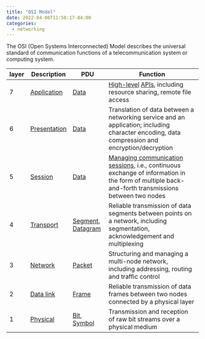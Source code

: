 ```yaml
---
title: "OSI Model"
date: 2022-04-06T11:58:17-04:00
categories:
  - networking
---
```


The OSI (Open Systems Interconnected) Model describes the universal standard of communication functions of a telecommunication system or computing system.

| layer | Description                                                      | PDU                                                                                                              | Function                                                                                                                                                                                                                                                                 |
| -     | -                                                                | -                                                                                                                | -                                                                                                                                                                                                                                                                        |
| 7     | [Application](https://en.wikipedia.org/wiki/Application_layer)   | [Data](https://en.wikipedia.org/wiki/Data_(computing))                                                           | [High-level](https://en.wikipedia.org/wiki/API) [APIs](https://en.wikipedia.org/wiki/API), including resource sharing, remote file access                                                                                                                                |
| 6     | [Presentation](https://en.wikipedia.org/wiki/Presentation_layer) | [Data](https://en.wikipedia.org/wiki/Data_(computing))                                                           | Translation of data between a networking service and an application; including character encoding, data compression and encryption/decryption                                                                                                                            |
| 5     | [Session](https://en.wikipedia.org/wiki/Session_layer)           | [Data](https://en.wikipedia.org/wiki/Data_(computing))                                                           | [Managing communication](https://en.wikipedia.org/wiki/Session_(computer_science)) [sessions](https://en.wikipedia.org/wiki/Session_(computer_science)), i.e., continuous exchange of information in the form of multiple back-and-forth transmissions between two nodes |
| 4     | [Transport](https://en.wikipedia.org/wiki/Transport_layer)       | [Segment](https://en.wikipedia.org/wiki/Packet_segmentation), [Datagram](https://en.wikipedia.org/wiki/Datagram) | Reliable transmission of data segments between points on a network, including segmentation, acknowledgement and multiplexing                                                                                                                                             |
| 3     | [Network](https://en.wikipedia.org/wiki/Network_layer)           | [Packet](https://en.wikipedia.org/wiki/Network_packet)                                                           | Structuring and managing a multi-node network, including addressing, routing and traffic control                                                                                                                                                                         |
| 2     | [Data link](https://en.wikipedia.org/wiki/Data_link_layer)       | [Frame](https://en.wikipedia.org/wiki/Frame_(networking))                                                        | Reliable transmission of data frames between two nodes connected by a physical layer                                                                                                                                                                                     |
| 1     | [Physical](https://en.wikipedia.org/wiki/Physical_layer)         | [Bit](https://en.wikipedia.org/wiki/Bit), [Symbol](https://en.wikipedia.org/wiki/Symbol_rate#Symbols)            | Transmission and reception of raw bit streams over a physical medium                                                                                                                                                                                                     |
